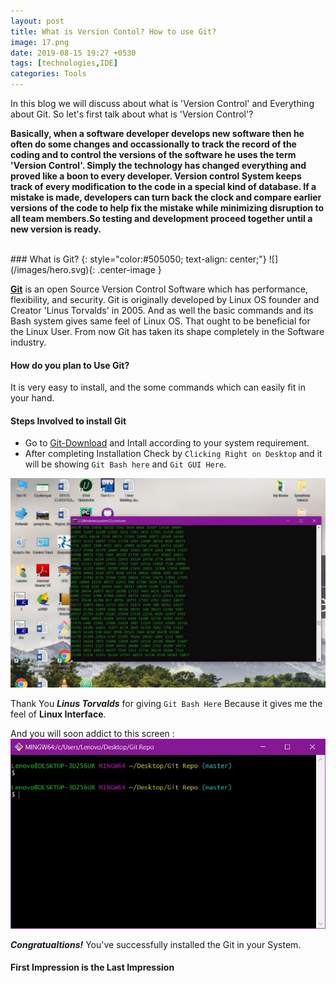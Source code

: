 ```yaml
---
layout: post
title: What is Version Contol? How to use Git?
image: 17.png
date: 2019-08-15 19:27 +0530
tags: [technologies,IDE]
categories: Tools
---
```


In this blog we will discuss about what is 'Version Control' and Everything about Git.
So let's first talk about what is 'Version Control'?
  
  
  **Basically, when a software developer develops new software then he often do some changes and occassionally to track the record of 
the coding and to control the versions of the software he uses the term 'Version Control'. Simply the technology has changed everything
and proved like a boon to every developer. 
 Version control System keeps track of every modification to the code in a special kind of database. If a mistake is made, developers can turn back the clock and compare earlier versions of the code to help fix the mistake while minimizing disruption to all team members.So testing and development proceed together until a new version is ready.**
 
<br/>
### What is Git?
{: style="color:#505050; text-align: center;"}
![](/images/hero.svg){: .center-image }
 
 
 
 [**Git**](https://git-scm/downloads/) is an open Source Version Control Software which has performance, flexibility, and security. 
   Git is originally developed by Linux OS founder and Creator 'Linus Torvalds' in 2005. And as well the basic commands and its Bash system gives same feel of Linux OS. That ought to be beneficial for the Linux User. From now Git has taken its shape completely in the Software industry. 
   
#### How do you plan to Use Git?

It is very easy to install, and the some commands which can easily fit in your hand.

#### Steps Involved to install Git
 * Go to [Git-Download](https://git-scm/downloads/) and Intall according to your system requirement.</li>
 * After completing Installation Check by `Clicking Right on Desktop` and it will be showing `Git Bash here` and `Git GUI Here`.
 
 ![View](/images/capture.jpg)
 
 Thank You ***Linus Torvalds*** for giving `Git Bash Here` Because it gives me the feel of **Linux Interface**. 
 
And you will soon addict to this screen :
   ![screen](images/capture1.jpg)
 
  ***Congratualtions!*** You've successfully installed the Git in your System.
  
  
  #### First Impression is the Last Impression
  
  
    


